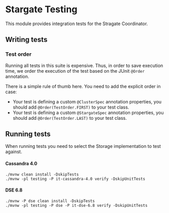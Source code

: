 # Stargate Testing

This module provides integration tests for the Stragate Coordinator.

## Writing tests

### Test order

Running all tests in this suite is expensive.
Thus, in order to save execution time, we order the execution of the test based on the JUnit `@Order` annotation.

There is a simple rule of thumb here.
You need to add the explicit order in case:

* Your test is defining a custom `@ClusterSpec` annotation properties, you should add `@Order(TestOrder.FIRST)` to your test class.
* Your test is defining a custom `@StargateSpec` annotation properties, you should add `@Order(TestOrder.LAST)` to your test class.

## Running tests

When running tests you need to select the Storage implementation to test against.

#### Cassandra 4.0

```shell
./mvnw clean install -DskipTests
./mvnw -pl testing -P it-cassandra-4.0 verify -DskipUnitTests
```

#### DSE 6.8

```shell
./mvnw -P dse clean install -DskipTests
./mvnw -pl testing -P dse -P it-dse-6.8 verify -DskipUnitTests
```
